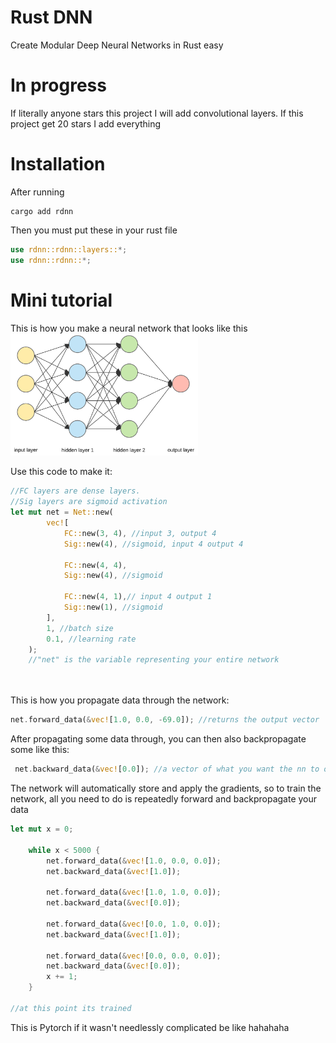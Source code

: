 # Rust DNN

Create Modular Deep Neural Networks in Rust easy

# In progress

If literally anyone stars this project I will add convolutional layers.
If this project get 20 stars I add everything

# Installation

After running

```
cargo add rdnn
```

Then you must put these in your rust file

```rust
use rdnn::rdnn::layers::*;
use rdnn::rdnn::*;
```

# Mini tutorial

This is how you make a neural network that looks like this
<br>
<img src="network.png" alt="image-alt-text-check-github-to-see-image" width="300"/>

Use this code to make it:

```rust
//FC layers are dense layers.
//Sig layers are sigmoid activation
let mut net = Net::new(
        vec![
            FC::new(3, 4), //input 3, output 4
            Sig::new(4), //sigmoid, input 4 output 4

            FC::new(4, 4),
            Sig::new(4), //sigmoid

            FC::new(4, 1),// input 4 output 1
            Sig::new(1), //sigmoid
        ],
        1, //batch size
        0.1, //learning rate
    );
    //"net" is the variable representing your entire network
```

<br>
<br>
This is how you propagate data through the network:

```rust
net.forward_data(&vec![1.0, 0.0, -69.0]); //returns the output vector
```

After propagating some data through, you can then also backpropagate some like this:

```rust
 net.backward_data(&vec![0.0]); //a vector of what you want the nn to output
```

The network will automatically store and apply the gradients, so to train the network, all you need to do is repeatedly forward and backpropagate your data

```rust
let mut x = 0;

    while x < 5000 {
        net.forward_data(&vec![1.0, 0.0, 0.0]);
        net.backward_data(&vec![1.0]);

        net.forward_data(&vec![1.0, 1.0, 0.0]);
        net.backward_data(&vec![0.0]);

        net.forward_data(&vec![0.0, 1.0, 0.0]);
        net.backward_data(&vec![1.0]);

        net.forward_data(&vec![0.0, 0.0, 0.0]);
        net.backward_data(&vec![0.0]);
        x += 1;
    }

//at this point its trained
```

This is Pytorch if it wasn't needlessly complicated be like hahahaha
